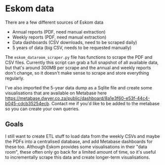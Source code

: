 # Eskom data

There are a few different sources of Eskom data

* Annual reports (PDF, need manual extraction)
* Weekly reports (PDF, need manual extraction)
* Data dashboards (CSV downloads, need to be scraped daily)
* 5 years of data (big CSV, needs to be requested manually) 

The `eskom_dataroom_scraper.py` file has functions to scrape the PDF and CSV files. Currently this script can grab a full snapshot of all available data, but that's around 300MB per scrape and the annual and weekly reports don't change, so it doesn't make sense to scrape and store everything regularly. 

I've also imported the 5-year data dump as a Sqlite file and create some visualisations that are available on Metabase here https://metabase.dwyer.co.za/public/dashboard/8a1e3f60-e53f-44c4-b045-cdcb35254ecb. Contact me if you'd like to be added to the metabase so you can create your own queries.

## Goals

I still want to create ETL stuff to load data from the weekly CSVs and maybe the PDFs into a centralised database, and add Metabase dashboards for these too. Although Eskom provides some visualisations in their "data room", these often only go back for a limited amount of time, so it's useful to incrementally scrape this data and create longer-term visualisations.



